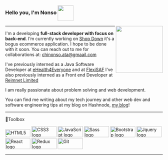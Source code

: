 ### Hello you, I'm Nonso <img src="https://media.giphy.com/media/gM5qFksULw54NMWyry/giphy.gif" width="50" height="50" align="center">
<img align='right' src="https://media.giphy.com/media/trN83pDD8yRDHBGfl3/giphy.gif" width="150">

---

I'm a developing <b>full-stack developer with focus on back-end</b>.  I’m currently working on [Shop Down](https://github.com/thenextxchapter/shop-down) it's a bogus ecommerce application. I hope to be done with it soon. You can reach out to me for collaborations at: chinonso.ata@gmaail.com

I've previously interned as a Java Software Developer at [eHealth4Everyone](https://ehealth4everyone.com/) and at [FlexiSAF](https://www.flexisaf.com/)
I've also previously interned as a Front end Developer at [Reimnet Limited](https://reimnet.com/)

I am really passionate about problem solving and web development. 

You can find me writing about my tech journey and other web dev and software engineering tips at my blog on Hashnode, [my blog](https://thenextchapter.hashnode.dev/)! 


---

🧰Toolbox

<img src="https://img.shields.io/badge/-HTML5-orange?style=flat&logo=html5&logoColor=white" alt="HTML5 logo" width="80" height="25"/> 
<img src="https://img.shields.io/badge/CSS3-1572B6?style=for-the-badge&logo=css3&logoColor=white" alt="CSS3 logo" width="80" height="35" /> 
<img src="https://img.shields.io/badge/JavaScript-323330?style=for-the-badge&logo=javascript&logoColor=F7DF1E" alt="JavaScript logo" width="80" height="35"/> 
<img src="https://img.shields.io/badge/Sass-CC6699?style=for-the-badge&logo=sass&logoColor=white" alt = "Sass logo" width="80" height="35" /> 
<img src="https://img.shields.io/badge/Bootstrap-563D7C?style=for-the-badge&logo=bootstrap&logoColor=white" alt="Bootstrap logo" width="80" height ="35"/> <img src="https://img.shields.io/badge/jQuery-0769AD?style=for-the-badge&logo=jquery&logoColor=white" alt="Jquery logo" width="80" height="35"/> 
<img src="https://img.shields.io/badge/React-20232A?style=for-the-badge&logo=react&logoColor=61DAFB" alt="React logo" width="80" height="35"/> 
<img src="https://img.shields.io/badge/Redux-593D88?style=for-the-badge&logo=redux&logoColor=white" alt="Redux logo" width="80" height ="35"/> 
<img src="https://img.shields.io/badge/Git-F05032?style=for-the-badge&logo=git&logoColor=white" alt="Git" width="80" height="35"/>

---
